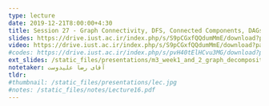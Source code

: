 ```yaml
---
type: lecture
date: 2019-12-21T8:00:00+4:30
title: Session 27 - Graph Connectivity, DFS, Connected Components, DAGs
slides: https://drive.iust.ac.ir/index.php/s/S9pCGxfQQdumMmE/download?path=%2FSlides&files=S27.pdf
video: https://drive.iust.ac.ir/index.php/s/S9pCGxfQQdumMmE/download?path=%2FVideos&files=S27.mp4
#codes: https://drive.iust.ac.ir/index.php/s/pvH40tElHCvu3MG/download?path=%2FCode&files=S23.zip
ext_slides: /static_files/presentations/m3_week1_and_2_graph_decomposition.zip
notetaker: آقای رضا علیدوست
tldr: 
#thumbnail: /static_files/presentations/lec.jpg
#notes: /static_files/notes/Lecture16.pdf
---
```

